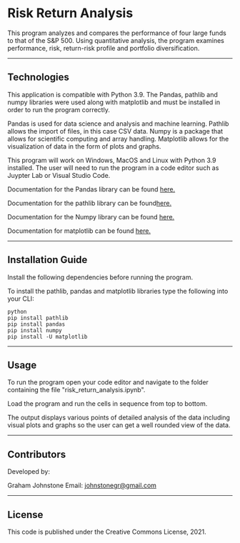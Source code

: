 # Risk Return Analysis

This program analyzes and compares the performance of four large funds to that of the S&P 500. Using quantitative analysis, the program examines performance, risk, return-risk profile and portfolio diversification.

---

## Technologies

This application is compatible with Python 3.9.
The Pandas, pathlib and numpy libraries were used along with matplotlib and must be installed in order to run the program correctly.

Pandas is used for data science and analysis and machine learning.
Pathlib allows the import of files, in this case CSV data.
Numpy is a package that allows for scientific computing and array handling.
Matplotlib allows for the visualization of data in the form of plots and graphs.

This program will work on Windows, MacOS and Linux with Python 3.9 installed. The user will need to run the program in a code editor such as Juypter Lab or Visual Studio Code.

Documentation for the Pandas library can be found [here.](https://pandas.pydata.org/docs/)

Documentation for the pathlib library can be found[here.](https://docs.python.org/3/library/pathlib.html)

Documentation for the Numpy library can be found [here.](https://numpy.org/doc/1.23/user/index.html)

Documentation for matplotlib can be found [here.](https://matplotlib.org/stable/users/index)

---

## Installation Guide

Install the following dependencies before running the program.

To install the pathlib, pandas and matplotlib libraries type the following into your CLI:

```
python
pip install pathlib
pip install pandas
pip install numpy
pip install -U matplotlib
```
---

## Usage

To run the program open your code editor and navigate to the folder containing the file "risk_return_analysis.ipynb".

Load the program and run the cells in sequence from top to bottom.

The output displays various points of detailed analysis of the data including visual plots and graphs so the user can get a well rounded view of the data.

---

## Contributors

Developed by:

Graham Johnstone
Email: johnstonegr@gmail.com

---

## License
This code is published under the Creative Commons License, 2021.

